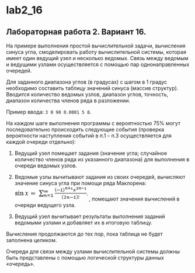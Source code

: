 # lab2_16

## Лабораторная работа 2. Вариант 16.

На примере выполнения простой вычислительной задачи, вычисления синуса угла, смоделировать работу вычислительной системы, которая имеет один ведущий узел и несколько ведомых. Связь между ведомым и ведущими узлами осуществляется с помощью пар однонаправленных очередей.

Для заданного диапазона углов (в градусах) с шагом в 1 градус необходимо составить таблицу значений синуса (массив структур). Вводится количество ведомых узлов, диапазон углов, точность, диапазон количества членов ряда в разложении.

Пример ввода: `3 0 90 0.0001 5 8`.

На каждом шаге выполнения программы с вероятностью 75% могут последовательно происходить следующие события (проверка вероятности наступления событий в п.1 – п.3 осуществляется для каждой очереди отдельно):

1) Ведущий узел помещает задания (значение угла; случайное количество членов ряда из указанного диапазона) для выполнения в очереди ведомых узлов.

2) Ведомые узлы вычитывают задания из своих очередей, вычисляют значение синуса угла при помощи ряда Маклорена:
![](images/makloren.png)
 , помещают значения вычислений в очереди ведущего узла.

3) Ведущий узел вычитывает результаты выполнения заданий ведомыми узлами и добавляет их в итоговую таблицу.

Вычисления продолжаются до тех пор, пока таблица не будет заполнена целиком.

Очереди для связи между узлами вычислительной системы должны быть представлены с помощью логической структуры данных «очередь».